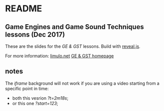 # README

## Game Engines and Game Sound Techniques lessons (Dec 2017)

These are the slides for the _GE & GST_ lessons. Build with [reveal.js](https://github.com/hakimel/reveal.js).

For more information:
[limulo.net](http://www.limulo.net/)
[GE & GST homepage](https://limulo.github.io/game-sound-sae2017/)

## notes

The _iframe_ background will not work if you are using a video starting from a specific point in time:
* both this vesrion _?t=2m18s_;
* or this one _?start=123_;
